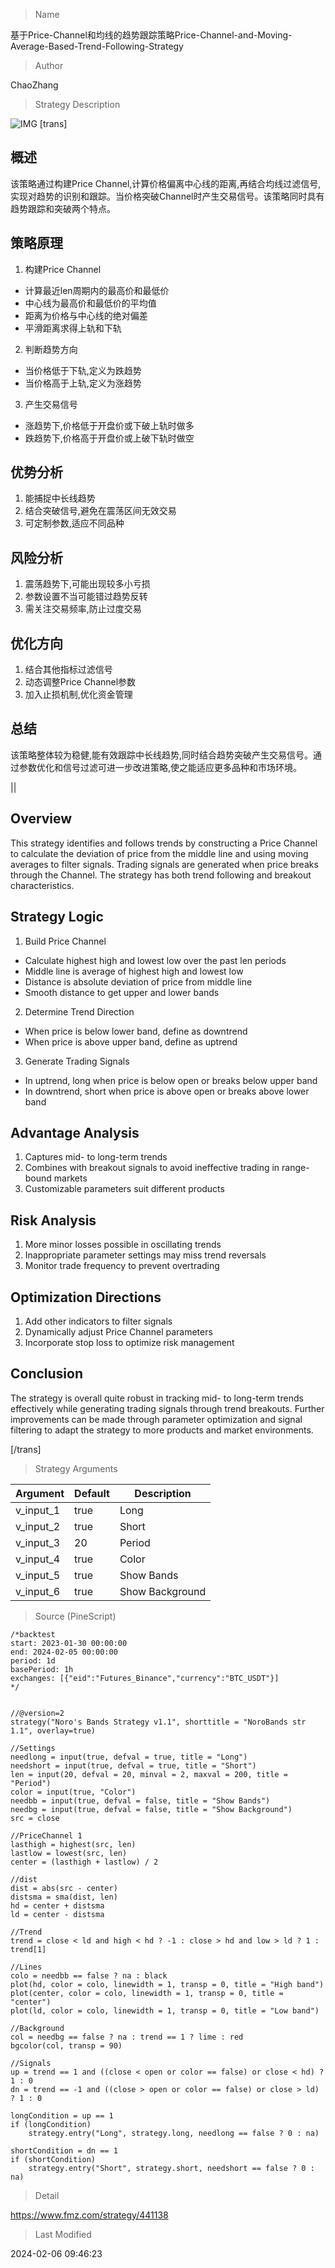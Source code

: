 
> Name

基于Price-Channel和均线的趋势跟踪策略Price-Channel-and-Moving-Average-Based-Trend-Following-Strategy

> Author

ChaoZhang

> Strategy Description

![IMG](https://www.fmz.com/upload/asset/10baa58e8ca203f6839.png)
[trans]
## 概述

该策略通过构建Price Channel,计算价格偏离中心线的距离,再结合均线过滤信号,实现对趋势的识别和跟踪。当价格突破Channel时产生交易信号。该策略同时具有趋势跟踪和突破两个特点。

## 策略原理

1. 构建Price Channel
 
 - 计算最近len周期内的最高价和最低价
 - 中心线为最高价和最低价的平均值
 - 距离为价格与中心线的绝对偏差
 - 平滑距离求得上轨和下轨

2. 判断趋势方向

 - 当价格低于下轨,定义为跌趋势
 - 当价格高于上轨,定义为涨趋势

3. 产生交易信号

 - 涨趋势下,价格低于开盘价或下破上轨时做多
 - 跌趋势下,价格高于开盘价或上破下轨时做空

## 优势分析

1. 能捕捉中长线趋势
2. 结合突破信号,避免在震荡区间无效交易
3. 可定制参数,适应不同品种

## 风险分析

1. 震荡趋势下,可能出现较多小亏损
2. 参数设置不当可能错过趋势反转
3. 需关注交易频率,防止过度交易

## 优化方向

1. 结合其他指标过滤信号
2. 动态调整Price Channel参数
3. 加入止损机制,优化资金管理

## 总结

该策略整体较为稳健,能有效跟踪中长线趋势,同时结合趋势突破产生交易信号。通过参数优化和信号过滤可进一步改进策略,使之能适应更多品种和市场环境。

||

## Overview

This strategy identifies and follows trends by constructing a Price Channel to calculate the deviation of price from the middle line and using moving averages to filter signals. Trading signals are generated when price breaks through the Channel. The strategy has both trend following and breakout characteristics.

## Strategy Logic

1. Build Price Channel

 - Calculate highest high and lowest low over the past len periods
 - Middle line is average of highest high and lowest low
 - Distance is absolute deviation of price from middle line  
 - Smooth distance to get upper and lower bands

2. Determine Trend Direction

 - When price is below lower band, define as downtrend
 - When price is above upper band, define as uptrend

3. Generate Trading Signals

 - In uptrend, long when price is below open or breaks below upper band 
 - In downtrend, short when price is above open or breaks above lower band

## Advantage Analysis 

1. Captures mid- to long-term trends
2. Combines with breakout signals to avoid ineffective trading in range-bound markets
3. Customizable parameters suit different products  

## Risk Analysis

1. More minor losses possible in oscillating trends
2. Inappropriate parameter settings may miss trend reversals
3. Monitor trade frequency to prevent overtrading

## Optimization Directions

1. Add other indicators to filter signals
2. Dynamically adjust Price Channel parameters
3. Incorporate stop loss to optimize risk management

## Conclusion

The strategy is overall quite robust in tracking mid- to long-term trends effectively while generating trading signals through trend breakouts. Further improvements can be made through parameter optimization and signal filtering to adapt the strategy to more products and market environments.

[/trans]

> Strategy Arguments



|Argument|Default|Description|
|----|----|----|
|v_input_1|true|Long|
|v_input_2|true|Short|
|v_input_3|20|Period|
|v_input_4|true|Color|
|v_input_5|true|Show Bands|
|v_input_6|true|Show Background|


> Source (PineScript)

``` pinescript
/*backtest
start: 2023-01-30 00:00:00
end: 2024-02-05 00:00:00
period: 1d
basePeriod: 1h
exchanges: [{"eid":"Futures_Binance","currency":"BTC_USDT"}]
*/


//@version=2
strategy("Noro's Bands Strategy v1.1", shorttitle = "NoroBands str 1.1", overlay=true)

//Settings
needlong = input(true, defval = true, title = "Long")
needshort = input(true, defval = true, title = "Short")
len = input(20, defval = 20, minval = 2, maxval = 200, title = "Period")
color = input(true, "Color")
needbb = input(true, defval = false, title = "Show Bands")
needbg = input(true, defval = false, title = "Show Background")
src = close

//PriceChannel 1
lasthigh = highest(src, len)
lastlow = lowest(src, len)
center = (lasthigh + lastlow) / 2

//dist
dist = abs(src - center)
distsma = sma(dist, len)
hd = center + distsma
ld = center - distsma

//Trend
trend = close < ld and high < hd ? -1 : close > hd and low > ld ? 1 : trend[1]

//Lines
colo = needbb == false ? na : black
plot(hd, color = colo, linewidth = 1, transp = 0, title = "High band")
plot(center, color = colo, linewidth = 1, transp = 0, title = "center")
plot(ld, color = colo, linewidth = 1, transp = 0, title = "Low band")

//Background
col = needbg == false ? na : trend == 1 ? lime : red
bgcolor(col, transp = 90)

//Signals
up = trend == 1 and ((close < open or color == false) or close < hd) ? 1 : 0
dn = trend == -1 and ((close > open or color == false) or close > ld) ? 1 : 0 

longCondition = up == 1
if (longCondition)
    strategy.entry("Long", strategy.long, needlong == false ? 0 : na)

shortCondition = dn == 1
if (shortCondition)
    strategy.entry("Short", strategy.short, needshort == false ? 0 : na)
```

> Detail

https://www.fmz.com/strategy/441138

> Last Modified

2024-02-06 09:46:23
